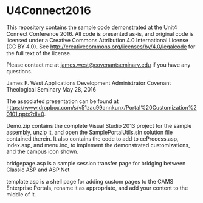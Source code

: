 # U4Connect2016
This repository contains the sample code demonstrated at the Unit4 Connect Conference 2016.  All code is presented as-is, and original code is licensed under a Creative Commons Attribution 4.0 International License (CC BY 4.0). See http://creativecommons.org/licenses/by/4.0/legalcode for the full text of the license.

Please contact me at james.west@covenantseminary.edu if you have any questions.

James F. West
Applications Development Administrator
Covenant Theological Seminary
May 28, 2016

The associated presentation can be found at https://www.dropbox.com/s/v51zau99annkunx/Portal%20Customization%20101.pptx?dl=0.

Demo.zip contains the complete Visual Studio 2013 project for the sample assembly, unzip it, and open the SamplePortalUtils.sln solution file contained therein.  It also contains the code to add to ceProcess.asp, index.asp, and menu.inc, to implement the demonstrated customizations, and the campus icon shown.

bridgepage.asp is a sample session transfer page for bridging between Classic ASP and ASP.Net

template.asp is a shell page for adding custom pages to the CAMS Enterprise Portals, rename it as appropriate, and add your content to the middle of it.

